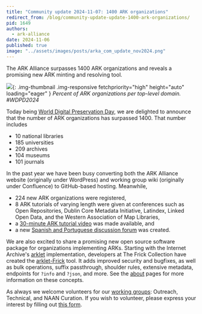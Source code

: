 ```yaml
---
title: "Community update 2024-11-07: 1400 ARK organizations"
redirect_from: /blog/community-update-update-1400-ark-organizations/
pid: 1649
authors:
  - ark-alliance
date: 2024-11-06
published: true
image: "../assets/images/posts/arka_com_update_nov2024.png"
---
```


The ARK Alliance surpasses 1400 ARK organizations and reveals a
promising new ARK minting and resolving tool.

<!--more-->

![][arkabytld]{: .img-thumbnail .img-responsive fetchpriority="high" height="auto" loading="eager" }
*Percent of ARK organizations per top-level domain. #WDPD2024*

Today being [World Digital Preservation Day](https://www.dpconline.org/events/world-digital-preservation-day),
we are delighted to announce that the number of ARK organizations has surpassed 1400. That number includes

- 10 national libraries
- 185 universities
- 209 archives
- 104 museums
- 101 journals

In the past year we have  been busy converting both the ARK Alliance website 
(originally under WordPress) and working group wiki (originally under Confluence) 
to GitHub-based hosting. Meanwhile,

- 224 new ARK organizations were registered,
- 8 ARK tutorials of varying length were given at conferences such as Open Repositories,
  Dublin Core Metadata Initiative, Latindex, Linked Open Data, and the Western
  Association of Map Libraries, 
- a [30-minute ARK tutorial video](https://youtu.be/-RkMGFCGRic) was made available, and
- a new [Spanish and Portuguese discussion forum](https://groups.google.com/g/arks-forum-ib) was created.

We are also excited to share a promising new open source software package for 
organizations implementing ARKs. Starting with the Internet Archive's 
[arklet](https://github.com/squidgetx/arklet-frick/tree/master) 
implementation, developers at The Frick Collection have created the
[arklet-Frick](https://github.com/squidgetx/arklet-frick/tree/master) tool. 
It adds improved security and bugfixes, as well as bulk operations, suffix passthrough, 
shoulder rules, extensive metadata, endpoints for `?info` and `?json`, and more. See the
[about](../../about/) pages for more information on these concepts.

As always we welcome volunteers for our [working groups](../_pages/community-groups/): 
Outreach, Technical, and NAAN Curation. If you wish to volunteer, please express your interest
by filling out [this form](https://docs.google.com/forms/d/15bhmP5Z0aOLaTWfXKK0TBTJCOAXuT30hIzfhij-D_oM).

[arkabytld]: ../../assets/images/posts/arka_com_update_nov2024.png
[bytld]: ../../assets/images/posts/ARK-orgs-by-TLD.png
[wdpd]: ../../assets/images/posts/logo_wdpd2024.jpg
[online here]: https://www.stickermule.com/item/2421090c47beca439dbded424879d2e6
[1]: ../../assets/images/posts/2023-06-14-community-update-2023-06-13-stickers-tutorials-code-of-conduct/arka-vinyl-sticker.png
[slides here]: ../../assets/documents/2023/06/ARK-Training-Tutorial-IIIF-2023-slides.pdf
[DWeb Camp]: https://dwebcamp.org/
[Joint Conference on Digital Libraries]: https://2023.jcdl.org/
[Earth Science Information Partners]: https://2023julyesipmeeting.sched.com/
[International Conference on Digital Preservation]: https://ipres2023.us/
[ARK Community Code of Conduct]: ../_pages/about-ark-community-code-of-conduct.md
[ARKA wiki]: https://wiki.lyrasis.org/display/ARKs/ARKs+in+the+Open+Project
[ARK organizations]: https://n2t.net/e/pub/naan_table.html
